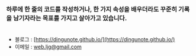

### 하루에 한 줄의 코드를 작성하거나, 한 가지 속성을 배우더라도 꾸준히 기록을 남기자라는 목표를 가지고 살아가고 있습니다. <br><br>
- 블로그 : [https://dingunote.github.io/](https://dingunote.github.io/)
- 이메일 : web.ljg@gmail.com

<!--
**DINGUNOTE/dingunote** is a ✨ _special_ ✨ repository because its `README.md` (this file) appears on your GitHub profile.

Here are some ideas to get you started:

- 🔭 I’m currently working on ...
- 🌱 I’m currently learning ...
- 👯 I’m looking to collaborate on ...
- 🤔 I’m looking for help with ...
- 💬 Ask me about ...
- 📫 How to reach me: ...
- 😄 Pronouns: ...
- ⚡ Fun fact: ...
-->
